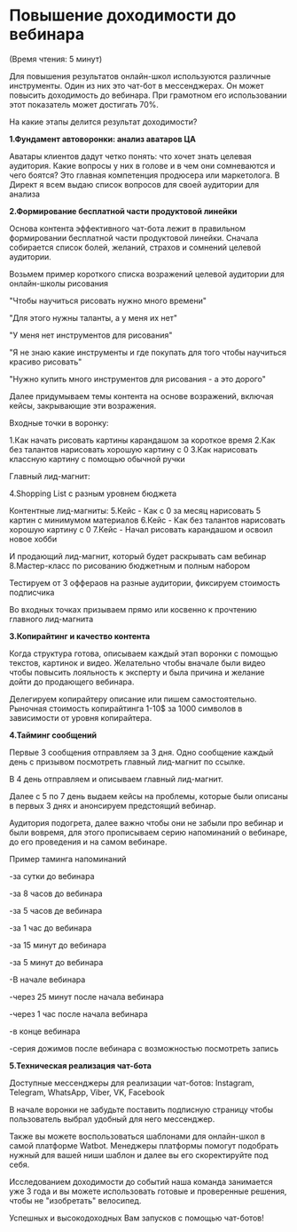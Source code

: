 # Повышение доходимости до вебинара

(Время чтения: 5 минут)

Для повышения результатов онлайн-школ используются различные инструменты. Один из них это чат-бот в мессенджерах. Он может повысить доходимость до вебинара. При грамотном его использовании этот показатель может достигать 70%.

На какие этапы делится результат доходимости?

**1.Фундамент автоворонки: анализ аватаров ЦА**

Аватары клиентов дадут четко понять: что хочет знать целевая аудитория. Какие вопросы у них в голове и в чем они сомневаются и чего боятся? Это главная компетенция продюсера или маркетолога. В Директ я всем выдаю список вопросов для своей аудитории для анализа&#x20;

**2.Формирование бесплатной части продуктовой линейки**

Основа контента эффективного чат-бота лежит в правильном формировании бесплатной части продуктовой линейки. Сначала собирается список болей, желаний, страхов и сомнений целевой аудитории.

Возьмем пример короткого списка возражений целевой аудитории для онлайн-школы рисования

"Чтобы научиться рисовать нужно много времени"

"Для этого нужны таланты, а у меня их нет"

"У меня нет инструментов для рисования"

"Я не знаю какие инструменты и где покупать для того чтобы научиться красиво рисовать"

"Нужно купить много инструментов для рисования - а это дорого"

Далее придумываем темы контента на основе возражений, включая кейсы, закрывающие эти возражения.

Входные точки в воронку:

1.Как начать рисовать картины карандашом за короткое время 2.Как без талантов нарисовать хорошую картину с 0 3.Как нарисовать классную картину с помощью обычной ручки

Главный лид-магнит:

4.Shopping List с разным уровнем бюджета

Контентные лид-магниты: 5.Кейс - Как с 0 за месяц нарисовать 5 картин с минимумом материалов 6.Кейс - Как без талантов нарисовать хорошую картину с 0 7.Кейс - Начал рисовать карандашом и освоил новое хобби

И продающий лид-магнит, который будет раскрывать сам вебинар 8.Мастер-класс по рисованию бюджетным и полным набором

Тестируем от 3 оффераов на разные аудитории, фиксируем стоимость подписчика

Во входных точках призываем прямо или косвенно к прочтению главного лид-магнита

**3.Копирайтинг и качество контента**

Когда структура готова, описываем каждый этап воронки с помощью текстов, картинок и видео. Желательно чтобы вначале были видео чтобы повысить лояльность к эксперту и была причина и желание дойти до продающего вебинара.

Делегируем копирайтеру описание или пишем самостоятельно. Рыночная стоимость копирайтинга 1-10$ за 1000 символов в зависимости от уровня копирайтера.

**4.Тайминг сообщений**

Первые 3 сообщения отправляем за 3 дня. Одно сообщение каждый день с призывом посмотреть главный лид-магнит по ссылке.

В 4 день отправляем и описываем главный лид-магнит.

Далее с 5 по 7 день выдаем кейсы на проблемы, которые были описаны в первых 3 днях и анонсируем предстоящий вебинар.

Аудитория подогрета, далее важно чтобы они не забыли про вебинар и были вовремя, для этого прописываем серию напоминаний о вебинаре, до его проведения и на самом вебинаре.

Пример таминга напоминаний

\-за сутки до вебинара

\-за 8 часов до вебинара

\-за 5 часов де вебинара

\-за 1 час до вебинара

\-за 15 минут до вебинара

\-за 5 минут до вебинара

\-В начале вебинара

\-через 25 минут после начала вебинара

\-через 1 час после начала вебинара

\-в конце вебинара

\-серия дожимов после вебинара с возможностью посмотреть запись&#x20;

**5.Техническая реализация чат-бота**

Доступные мессенджеры для реализации чат-ботов: Instagram, Telegram, WhatsApp, Viber, VK, Facebook

В начале воронки не забудьте поставить подписную страницу чтобы пользователь выбрал удобный для него мессенджер.

Также вы можете воспользоваться шаблонами для онлайн-школ в самой платформе Watbot. Менеджеры платформы помогут подобрать нужный для вашей ниши шаблон и далее вы его скоректируйте под себя.

Исследованием доходимости до событий наша команда занимается уже 3 года и вы можете использовать готовые и проверенные решения, чтобы не "изобретать" велосипед.

Успешных и высокодоходных Вам запусков с помощью чат-ботов!
